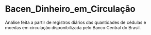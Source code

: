 # Bacen_Dinheiro_em_Circulação
Análise feita a partir de registros diários das quantidades de cédulas e moedas em circulação disponibilizada pelo Banco Central do Brasil.
